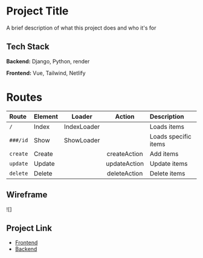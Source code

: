 # Project Title

A brief description of what this project does and who it's for

## Tech Stack

**Backend:** Django, Python, render

**Frontend:** Vue, Tailwind, Netlify


# Routes

| Route     | Element    | Loader     | Action  | Description |
| :-----   | :-------  | :------:   | :-----: | :---
| `/`       | Index      |IndexLoader |         |Loads items  |
| `###/id`  | Show       |ShowLoader  |         |Loads specific items| 
| `create`  | Create     |            |createAction| Add items| 
| `update`  | Update     |            |updateAction| Update items| 
| `delete`  | Delete     |            |deleteAction| Delete items| 

## Wireframe

![]


## Project Link
- [Frontend](https://github.com/vfuertez/Capstone)
- [Backend](https://github.com/vfuertez/capstone-backend)
